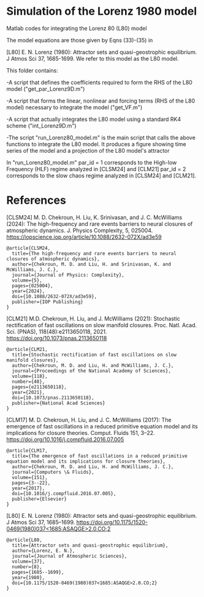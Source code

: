 # Simulation of the Lorenz 1980 model
Matlab codes for integrating the Lorenz 80 (L80) model

The model equations are those given by Eqns (33)-(35) in

[L80] E. N. Lorenz (1980): Attractor sets and quasi-geostrophic equilibrium. J Atmos Sci 37, 1685-1699.
We refer to this model as the L80 model.

This folder contains:

-A script that defines the coefficients required to form the RHS of the L80 model  ("get_par_Lorenz9D.m")

-A script that forms the linear, nonlinear and forcing terms (RHS of the L80 model) necessary to integrate the model ("get_VF.m")  

-A script that actually integrates the L80 model using a standard RK4 scheme ("int_Lorenz9D.m")

-The script "run_Lorenz80_model.m" is the main script that calls the above functions to integrate the L80 model. It produces a figure showing time series of the model and a projection of the L80 model's attractor 

In "run_Lorenz80_model.m" 
par_id = 1 corresponds to the High-low Frequency (HLF) regime analyzed in [CLSM24] and [CLM21] 
par_id = 2 corresponds to the slow chaos regime analyzed in [CLSM24] and [CLM21].


# References

[CLSM24] M. D. Chekroun, H. Liu, K. Srinivasan, and J. C. McWilliams (2024): The high-frequency and rare events barriers to neural closures of atmospheric dynamics. J. Physics Complexity, 5, 025004. https://iopscience.iop.org/article/10.1088/2632-072X/ad3e59

```
@article{CLSM24,
  title={The high-frequency and rare events barriers to neural closures of atmospheric dynamics},
  author={Chekroun, M. D. and Liu, H. and Srinivasan, K. and McWilliams, J. C.},
  journal={Journal of Physics: Complexity},
  volume={5},
  pages={025004},
  year={2024},
  doi={10.1088/2632-072X/ad3e59},	
  publisher={IOP Publishing}
}
```


[CLM21] M.D. Chekroun, H. Liu, and J. McWilliams (2021): Stochastic rectification of fast oscillations on slow manifold closures. 
Proc. Natl. Acad. Sci. (PNAS), 118(48):e2113650118, 2021. 
https://doi.org/10.1073/pnas.2113650118

```
@article{CLM21,
  title={Stochastic rectification of fast oscillations on slow manifold closures},
  author={Chekroun, M. D. and Liu, H. and McWilliams, J. C.},
  journal={Proceedings of the National Academy of Sciences},
  volume={118},
  number={48},
  pages={e2113650118},
  year={2021},
  doi={10.1073/pnas.2113650118},
  publisher={National Acad Sciences}
}
```

[CLM17] M. D. Chekroun, H. Liu, and J. C. McWilliams (2017): The emergence of fast oscillations in a reduced primitive equation model and its implications for closure theories. Comput. Fluids 151, 3–22. https://doi.org/10.1016/j.compfluid.2016.07.005

```
@article{CLM17,
  title={The emergence of fast oscillations in a reduced primitive equation model and its implications for closure theories},
  author={Chekroun, M. D. and Liu, H. and McWilliams, J. C.},
  journal={Computers \& Fluids},
  volume={151},
  pages={3--22},
  year={2017},
  doi={10.1016/j.compfluid.2016.07.005},
  publisher={Elsevier}
}
```

[L80] E. N. Lorenz (1980): Attractor sets and quasi-geostrophic equilibrium. J Atmos Sci 37, 1685–1699. [https://doi.org/10.1175/1520-0469(1980)037<1685:ASAQGE>2.0.CO;2](https://doi.org/10.1175/1520-0469(1980)037<1685:ASAQGE>2.0.CO;2)

```
@article{L80,
  title={Attractor sets and quasi-geostrophic equilibrium},
  author={Lorenz, E. N.},
  journal={Journal of Atmospheric Sciences},
  volume={37},
  number={8},
  pages={1685--1699},
  year={1980},
  doi={10.1175/1520-0469(1980)037<1685:ASAQGE>2.0.CO;2}
}
```


